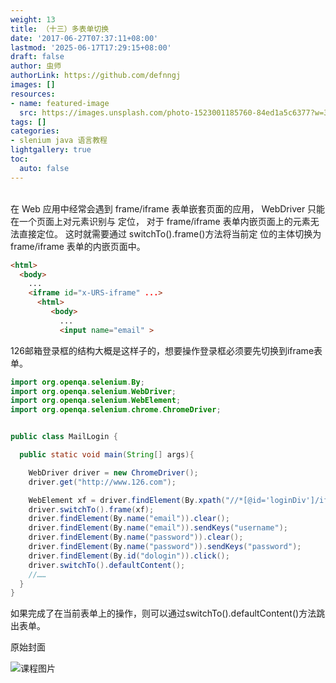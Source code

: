 ```yaml
---
weight: 13
title: （十三）多表单切换
date: '2017-06-27T07:37:11+08:00'
lastmod: '2025-06-17T17:29:15+08:00'
draft: false
author: 虫师
authorLink: https://github.com/defnngj
images: []
resources:
- name: featured-image
  src: https://images.unsplash.com/photo-1523001185760-84ed1a5c6377?w=300
tags: []
categories:
- slenium java 语言教程
lightgallery: true
toc:
  auto: false
---
```




<br>
在 Web 应用中经常会遇到 frame/iframe 表单嵌套页面的应用， WebDriver 只能在一个页面上对元素识别与
定位， 对于 frame/iframe 表单内嵌页面上的元素无法直接定位。 这时就需要通过 switchTo().frame()方法将当前定
位的主体切换为 frame/iframe 表单的内嵌页面中。

```html
<html>
  <body>
    ...
    <iframe id="x-URS-iframe" ...>
      <html>
         <body>
           ...
           <input name="email" >
```
126邮箱登录框的结构大概是这样子的，想要操作登录框必须要先切换到iframe表单。

```java
import org.openqa.selenium.By;
import org.openqa.selenium.WebDriver;
import org.openqa.selenium.WebElement;
import org.openqa.selenium.chrome.ChromeDriver;


public class MailLogin {

  public static void main(String[] args){

    WebDriver driver = new ChromeDriver();
    driver.get("http://www.126.com");

    WebElement xf = driver.findElement(By.xpath("//*[@id='loginDiv']/iframe"));
    driver.switchTo().frame(xf);
    driver.findElement(By.name("email")).clear();
    driver.findElement(By.name("email")).sendKeys("username");
    driver.findElement(By.name("password")).clear();
    driver.findElement(By.name("password")).sendKeys("password");
    driver.findElement(By.id("dologin")).click();
    driver.switchTo().defaultContent();
    //……
  }
}
```
如果完成了在当前表单上的操作，则可以通过switchTo().defaultContent()方法跳出表单。




原始封面

![课程图片](https://images.unsplash.com/photo-1523001185760-84ed1a5c6377?w=300)


